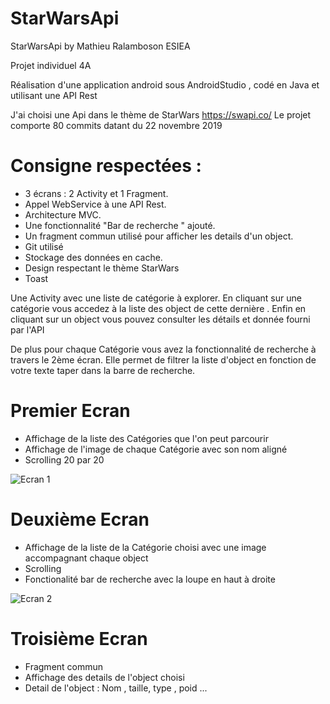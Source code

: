 # StarWarsApi
 StarWarsApi by Mathieu Ralamboson ESIEA

Projet individuel 4A

Réalisation d'une application android sous AndroidStudio , codé en Java et utilisant une API Rest

J'ai choisi une Api dans le thème de StarWars
https://swapi.co/
Le projet comporte 80 commits datant du 22 novembre 2019

# Consigne respectées :
- 3 écrans : 2 Activity et 1 Fragment.
- Appel WebService à une API Rest.
- Architecture MVC.
- Une fonctionnalité "Bar de recherche " ajouté.
- Un fragment commun utilisé pour afficher les details d'un object.
- Git utilisé
- Stockage des données en cache.
- Design respectant le thème StarWars
- Toast

Une Activity avec une liste de catégorie à explorer.
En cliquant sur une catégorie vous accedez à la liste des object de cette dernière .
Enfin en cliquant sur un object vous pouvez consulter les détails et donnée fourni par l'API

De plus pour chaque Catégorie vous avez la fonctionnalité de recherche à travers le 2ème écran.
Elle permet de filtrer la liste d'object en fonction de votre texte taper dans la barre de recherche.

# Premier Ecran
- Affichage de la liste des Catégories que l'on peut parcourir
- Affichage de l'image de chaque Catégorie avec son nom aligné
- Scrolling 20 par 20

![Ecran 1](https://user-images.githubusercontent.com/48732335/71378730-2fdeb480-25c9-11ea-9f50-d796954d0fd7.PNG)

# Deuxième Ecran
- Affichage de la liste de la Catégorie choisi avec une image accompagnant chaque object
- Scrolling
- Fonctionalité bar de recherche avec la loupe en haut à droite

![Ecran 2](https://user-images.githubusercontent.com/48732335/71378794-5e5c8f80-25c9-11ea-8a2d-5bfd6cf46e85.PNG)

# Troisième Ecran
- Fragment commun
- Affichage des details de l'object choisi
- Detail de l'object : Nom , taille, type , poid ...

